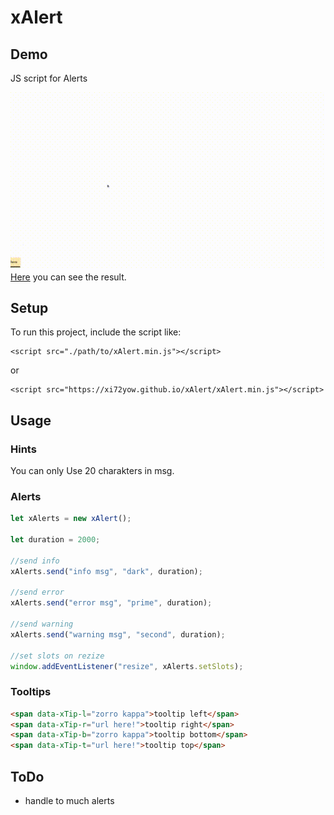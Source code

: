 # xAlert

## Demo

JS script for Alerts

![](xAlertDemo.gif)
[Here](https://xi72yow.github.io/xAlert/demo.html) you can see the result.

## Setup

To run this project, include the script like:

    <script src="./path/to/xAlert.min.js"></script>

or

    <script src="https://xi72yow.github.io/xAlert/xAlert.min.js"></script>

## Usage

### Hints

You can only Use 20 charakters in msg. 

### Alerts

```javascript
let xAlerts = new xAlert();

let duration = 2000;

//send info
xAlerts.send("info msg", "dark", duration);

//send error
xAlerts.send("error msg", "prime", duration);

//send warning
xAlerts.send("warning msg", "second", duration);

//set slots on rezize
window.addEventListener("resize", xAlerts.setSlots);
```

### Tooltips

```html
<span data-xTip-l="zorro kappa">tooltip left</span>
<span data-xTip-r="url here!">tooltip right</span>
<span data-xTip-b="zorro kappa">tooltip bottom</span>
<span data-xTip-t="url here!">tooltip top</span>
```

## ToDo

- handle to much alerts
